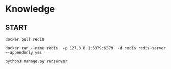 # Knowledge

## START

`docker pull redis`

`docker run --name redis  -p 127.0.0.1:6379:6379  -d redis redis-server --appendonly yes`

`python3 manage.py runserver`

